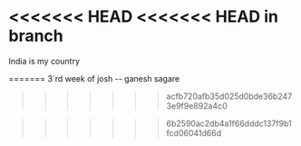 <<<<<<< HEAD
<<<<<<< HEAD
in branch
=======
India is my country




=======
3`rd week of josh
-- ganesh sagare
>>>>>>> acfb720afb35d025d0bde36b2473e9f9e892a4c0

>>>>>>> 6b2590ac2db4a1f66dddc137f9b1fcd06041d66d
